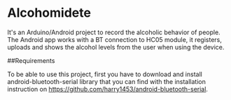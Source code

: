 # Alcohomidete
It's an Arduino/Android project to record the alcoholic behavior of people. 
The Android app works with a BT connection to HC05 module, it registers, uploads and shows the alcohol levels from the user when using the device.

##Requirements

To be able to use this project, first you have to download and install android-bluetooth-serial library that you can find with the installation instruction on https://github.com/harry1453/android-bluetooth-serial.
